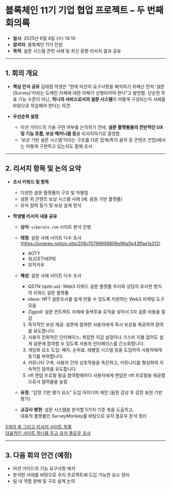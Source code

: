 # 블록체인 11기 기업 협업 프로젝트 – 두 번째 회의록

- **일시**: 2025년 6월 4일 (수) 14:10
- **참석자**: 블록체인 11기 전원
- **목적**: 설문 시스템 관련 사례 및 최신 동향 리서치 결과 공유

---

## 1. 회의 개요

- **핵심 인식 공유**
  김태정 학생은 “현재 미션의 요구사항을 해석하기 위해선 먼저 ‘설문(Survey)’이라는 도메인 자체에 대한 이해가 선행되어야 한다”고 발언함.
  단순한 투표 기능 수준이 아닌, **하나의 서비스로서의 설문 시스템**이 어떻게 구성되는지 사례를 바탕으로 학습해야 한다는 의견.

- **우선순위 설정**

  - 미션 가이드의 기술 구현 여부를 논의하기 전에, **설문 플랫폼들의 전반적인 UX 및 기능 흐름, 보상 메커니즘 등**을 리서치하기로 결정함.
  - ‘보상 기반 설문 시스템’이라는 구조를 다른 업계(특히 음악 등 콘텐츠 산업)에서는 어떻게 구현하고 있는지도 함께 조사.

---

## 2. 리서치 항목 및 논의 요약

- **조사 키워드 및 항목**

  - 다양한 설문 플랫폼의 구조 및 차별점
  - 설문 외 콘텐츠 보상 시스템 사례 (예: 음원 기반 플랫폼)
  - 유저 참여 동기 및 보상 설계 방식

- **학생별 리서치 내용 공유**

  - **상아**: `viberate.com` 사이트 분석 진행
  - **태정**: 설문 사례 사이트 다수 조사 (https://junereo.notion.site/208cf5799606806e96a0e43ffae1a312)
    - AOTY
    - SLICETHEPIE
    - 뮤직카우
  - **혜성**: 설문 사례 사이트 다수 조사

    - QSTN (qstn.us): Web3 리워드 설문 플랫폼 우리와 상당히 유사한 방식의 리워드 설문 플렛폼
    - idexo: NFT 설문조사를 쉽게 만들 수 있도록 지원하는 Web3 마케팅 도구 모음
    - Zigpoll: 설문 컨트렉트 자체에 중복투표 로직을 넣어서 3자 검증 비용을 절감

    1. 즉각적인 보상 제공: 설문에 참여한 사용자에게 즉시 보상을 제공하여 참여를 유도합니다.
    2. 사용자 친화적인 인터페이스: 복잡한 지갑 설정이나 가스비 지불 없이도 쉽게 설문에 참여할 수 있도록 사용자 인터페이스를 간소화합니다.
    3. 게임화 요소 도입: 배지, 순위표, 레벨업 시스템 등을 도입하여 사용자에게 동기를 부여합니다.
    4. 커뮤니티 구축: 사용자 간의 상호작용을 촉진하고, 커뮤니티를 형성하여 지속적인 참여를 유도합니다.
    5. nft 렌덤 프로필 발급 참여할때마다 사용자에게 렌덤한 nft 프로필을 제공함으로서 참여율을 높힘

  - **유정**: “감정 기반 평가 요소” 도입 아이디어 제안 (음원 감상 후 감정 표현 기반 평가)
  - **교강사 병현**: 설문 시스템을 분석할 5가지 기준 축을 도출하고,  
    대표적 플랫폼인 SurveyMonkey를 바탕으로 유저 플로우 분석 정리

[5개의 축 그리고 리서치 사이트 목록](./teacher/1.research.md)  
[대표적인 사이트 하나를 두고 유저 플로우 조사](./teacher/2.surveyMonkey.md)

---

## 3. 다음 회의 안건 (예정)

- 미션 가이드의 기능 요구사항 해석
- 분석한 사례를 바탕으로 우리 프로젝트에 도입 가능한 요소 정리
- 팀 내 역할 분배 및 구조 설계 논의

